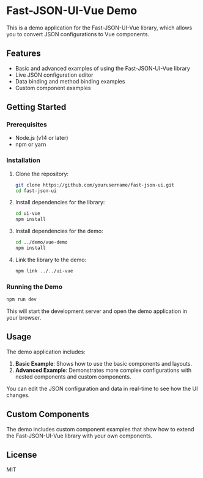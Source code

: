 # Fast-JSON-UI-Vue Demo

This is a demo application for the Fast-JSON-UI-Vue library, which allows you to convert JSON configurations to Vue components.

## Features

- Basic and advanced examples of using the Fast-JSON-UI-Vue library
- Live JSON configuration editor
- Data binding and method binding examples
- Custom component examples

## Getting Started

### Prerequisites

- Node.js (v14 or later)
- npm or yarn

### Installation

1. Clone the repository:
   ```bash
   git clone https://github.com/yourusername/fast-json-ui.git
   cd fast-json-ui
   ```

2. Install dependencies for the library:
   ```bash
   cd ui-vue
   npm install
   ```

3. Install dependencies for the demo:
   ```bash
   cd ../demo/vue-demo
   npm install
   ```

4. Link the library to the demo:
   ```bash
   npm link ../../ui-vue
   ```

### Running the Demo

```bash
npm run dev
```

This will start the development server and open the demo application in your browser.

## Usage

The demo application includes:

1. **Basic Example**: Shows how to use the basic components and layouts.
2. **Advanced Example**: Demonstrates more complex configurations with nested components and custom components.

You can edit the JSON configuration and data in real-time to see how the UI changes.

## Custom Components

The demo includes custom component examples that show how to extend the Fast-JSON-UI-Vue library with your own components.

## License

MIT
